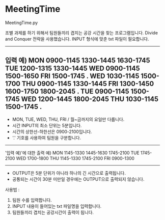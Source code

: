# MeetingTime

MeetingTime.py

조별 과제를 하기 위해서 팀원들끼리 겹치는 공강 시간을 찾는 프로그램입니다.
Divide and Conquer 전략을 사용했습니다.
INPUT 형식에 맞춘 txt 파일이 필요합니다.

----------------------------------------------------------------------
입력 예)
MON 0900-1145 1330-1445 1630-1745
TUE 1200-1315 1330-1445
WED 0900-1145 1500-1650
FRI 1500-1745
.
WED 1030-1145 1500-1700
THU 0900-1145 1330-1445
FRI 1300-1450 1600-1750 1800-2045
.
TUE 0900-1145 1500-1745
WED 1200-1445 1800-2045
THU 1030-1145 1500-1745
.
---------------------------------------------------------------------
- MON, TUE, WED, THU, FRI / 월~금까지의 요일만 다룹니다.
- 시간 INPUT의 최소 단위는 5분입니다.
- 시간의 상한선-하한선은 0900-2100입니다.
- '.' 기호를 사용하여 팀원을 구분합니다.


---------------------------------------------------------------------
'입력 예)'에 대한 출력 예)
MON 1145-1330 1445-1630 1745-2100
TUE 1745-2100
WED 1700-1800
THU 1145-1330 1745-2100
FRI 0900-1300

---------------------------------------------------------------------
- OUTPUT은 5분 단위가 아니라 하나의 긴 시간으로 출력됩니다.
- 공통되는 시간이 30분 미만일 경우에는 OUTPUT으로 출력되지 않습니다.

사용법 : 
1) 팀원 수를 입력합니다.
2) INPUT 내용이 들어있는 txt 파일명을 입력합니다.
3) 팀원들끼리 겹치는 공강시간이 출력이 됩니다.
